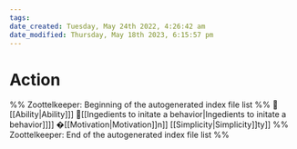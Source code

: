 ```yaml
---
tags: 
date_created: Tuesday, May 24th 2022, 4:26:42 am
date_modified: Thursday, May 18th 2023, 6:15:57 pm
---
```

# Action
%% Zoottelkeeper: Beginning of the autogenerated index file list  %%
📄 [[Ability|Ability]]]
📄[[Ingedients to initate a behavior|Ingedients to initate a behavior]]]]
�[[Motivation|Motivation]]n]]
[[Simplicity|Simplicity]]ty]]
%% Zoottelkeeper: End of the autogenerated index file list  %%
